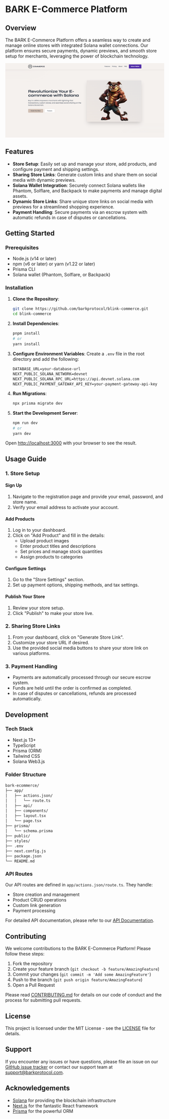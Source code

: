 # BARK E-Commerce Platform

## Overview

The BARK E-Commerce Platform offers a seamless way to create and manage online stores with integrated Solana wallet connections. Our platform ensures secure payments, dynamic previews, and smooth store setup for merchants, leveraging the power of blockchain technology.

![BARK E-Commerce Platform](.github/assets/webui.png)

## Features

- **Store Setup**: Easily set up and manage your store, add products, and configure payment and shipping settings.
- **Sharing Store Links**: Generate custom links and share them on social media with dynamic previews.
- **Solana Wallet Integration**: Securely connect Solana wallets like Phantom, Solflare, and Backpack to make payments and manage digital assets.
- **Dynamic Store Links**: Share unique store links on social media with previews for a streamlined shopping experience.
- **Payment Handling**: Secure payments via an escrow system with automatic refunds in case of disputes or cancellations.

## Getting Started

### Prerequisites

- Node.js (v14 or later)
- npm (v6 or later) or yarn (v1.22 or later)
- Prisma CLI
- Solana wallet (Phantom, Solflare, or Backpack)

### Installation

1. **Clone the Repository**:
   ```bash
   git clone https://github.com/barkprotocol/blink-commerce.git
   cd blink-commerce
   ```

2. **Install Dependencies**:
   ```bash
   pnpm install
   # or
   yarn install
   ```

3. **Configure Environment Variables**:
   Create a `.env` file in the root directory and add the following:
   ```env
   DATABASE_URL=your-database-url
   NEXT_PUBLIC_SOLANA_NETWORK=devnet
   NEXT_PUBLIC_SOLANA_RPC_URL=https://api.devnet.solana.com
   NEXT_PUBLIC_PAYMENT_GATEWAY_API_KEY=your-payment-gateway-api-key
   ```

4. **Run Migrations**:
   ```bash
   npx prisma migrate dev
   ```

5. **Start the Development Server**:
   ```bash
   npm run dev
   # or
   yarn dev
   ```

Open [http://localhost:3000](http://localhost:3000) with your browser to see the result.

## Usage Guide

### 1. Store Setup

#### Sign Up
1. Navigate to the registration page and provide your email, password, and store name.
2. Verify your email address to activate your account.

#### Add Products
1. Log in to your dashboard.
2. Click on "Add Product" and fill in the details:
   - Upload product images
   - Enter product titles and descriptions
   - Set prices and manage stock quantities
   - Assign products to categories

#### Configure Settings
1. Go to the "Store Settings" section.
2. Set up payment options, shipping methods, and tax settings.

#### Publish Your Store
1. Review your store setup.
2. Click "Publish" to make your store live.

### 2. Sharing Store Links

1. From your dashboard, click on "Generate Store Link".
2. Customize your store URL if desired.
3. Use the provided social media buttons to share your store link on various platforms.

### 3. Payment Handling

- Payments are automatically processed through our secure escrow system.
- Funds are held until the order is confirmed as completed.
- In case of disputes or cancellations, refunds are processed automatically.

## Development

### Tech Stack

- Next.js 13+
- TypeScript
- Prisma (ORM)
- Tailwind CSS
- Solana Web3.js

### Folder Structure

```
bark-ecommerce/
├── app/
│   ├── actions.json/
│   │   └── route.ts
│   ├── api/
│   ├── components/
│   ├── layout.tsx
│   └── page.tsx
├── prisma/
│   └── schema.prisma
├── public/
├── styles/
├── .env
├── next.config.js
├── package.json
└── README.md
```

### API Routes

Our API routes are defined in `app/actions.json/route.ts`. They handle:

- Store creation and management
- Product CRUD operations
- Custom link generation
- Payment processing

For detailed API documentation, please refer to our [API Documentation](docs/API.md).

## Contributing

We welcome contributions to the BARK E-Commerce Platform! Please follow these steps:

1. Fork the repository
2. Create your feature branch (`git checkout -b feature/AmazingFeature`)
3. Commit your changes (`git commit -m 'Add some AmazingFeature'`)
4. Push to the branch (`git push origin feature/AmazingFeature`)
5. Open a Pull Request

Please read [CONTRIBUTING.md](CONTRIBUTING.md) for details on our code of conduct and the process for submitting pull requests.

## License

This project is licensed under the MIT License - see the [LICENSE](LICENSE) file for details.

## Support

If you encounter any issues or have questions, please file an issue on our [GitHub issue tracker](https://github.com/barkprotocol/bark-ecommerce/issues) or contact our support team at support@barkprotocol.com.

## Acknowledgements

- [Solana](https://solana.com/) for providing the blockchain infrastructure
- [Next.js](https://nextjs.org/) for the fantastic React framework
- [Prisma](https://www.prisma.io/) for the powerful ORM
